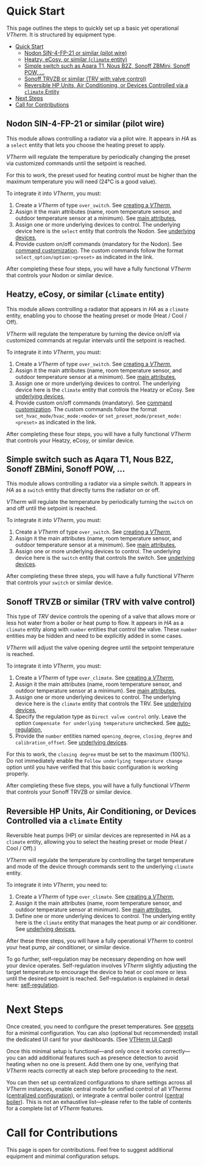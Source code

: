 # Quick Start

This page outlines the steps to quickly set up a basic yet operational _VTherm_. It is structured by equipment type.

- [Quick Start](#quick-start)
  - [Nodon SIN-4-FP-21 or similar (pilot wire)](#nodon-sin-4-fp-21-or-similar-pilot-wire)
  - [Heatzy, eCosy, or similar (`climate` entity)](#heatzy-ecosy-or-similar-climate-entity)
  - [Simple switch such as Aqara T1, Nous B2Z, Sonoff ZBMini, Sonoff POW, ...](#simple-switch-such-as-aqara-t1-nous-b2z-sonoff-zbmini-sonoff-pow-)
  - [Sonoff TRVZB or similar (TRV with valve control)](#sonoff-trvzb-or-similar-trv-with-valve-control)
  - [Reversible HP Units, Air Conditioning, or Devices Controlled via a `climate` Entity](#reversible-hp-units-air-conditioning-or-devices-controlled-via-a-climate-entity)
- [Next Steps](#next-steps)
- [Call for Contributions](#call-for-contributions)

## Nodon SIN-4-FP-21 or similar (pilot wire)

This module allows controlling a radiator via a pilot wire. It appears in _HA_ as a `select` entity that lets you choose the heating preset to apply.

_VTherm_ will regulate the temperature by periodically changing the preset via customized commands until the setpoint is reached.

For this to work, the preset used for heating control must be higher than the maximum temperature you will need (24°C is a good value).

To integrate it into _VTherm_, you must:
1. Create a _VTherm_ of type `over_switch`. See [creating a _VTherm_](creation.md),
2. Assign it the main attributes (name, room temperature sensor, and outdoor temperature sensor at a minimum). See [main attributes](base-attributes.md),
3. Assign one or more underlying devices to control. The underlying device here is the `select` entity that controls the Nodon. See [underlying devices](over-switch.md),
4. Provide custom on/off commands (mandatory for the Nodon). See [command customization](over-switch.md#command-customization). The custom commands follow the format `select_option/option:<preset>` as indicated in the link.

After completing these four steps, you will have a fully functional _VTherm_ that controls your Nodon or similar device.

## Heatzy, eCosy, or similar (`climate` entity)

This module allows controlling a radiator that appears in _HA_ as a `climate` entity, enabling you to choose the heating preset or mode (Heat / Cool / Off).

_VTherm_ will regulate the temperature by turning the device on/off via customized commands at regular intervals until the setpoint is reached.

To integrate it into _VTherm_, you must:
1. Create a _VTherm_ of type `over_switch`. See [creating a _VTherm_](creation.md),
2. Assign it the main attributes (name, room temperature sensor, and outdoor temperature sensor at a minimum). See [main attributes](base-attributes.md),
3. Assign one or more underlying devices to control. The underlying device here is the `climate` entity that controls the Heatzy or eCosy. See [underlying devices](over-switch.md),
4. Provide custom on/off commands (mandatory). See [command customization](over-switch.md#command-customization). The custom commands follow the format `set_hvac_mode/hvac_mode:<mode>` or `set_preset_mode/preset_mode:<preset>` as indicated in the link.

After completing these four steps, you will have a fully functional _VTherm_ that controls your Heatzy, eCosy, or similar device.

## Simple switch such as Aqara T1, Nous B2Z, Sonoff ZBMini, Sonoff POW, ...

This module allows controlling a radiator via a simple switch. It appears in _HA_ as a `switch` entity that directly turns the radiator on or off.

_VTherm_ will regulate the temperature by periodically turning the `switch` on and off until the setpoint is reached.

To integrate it into _VTherm_, you must:
1. Create a _VTherm_ of type `over_switch`. See [creating a _VTherm_](creation.md),
2. Assign it the main attributes (name, room temperature sensor, and outdoor temperature sensor at a minimum). See [main attributes](base-attributes.md),
3. Assign one or more underlying devices to control. The underlying device here is the `switch` entity that controls the switch. See [underlying devices](over-switch.md).

After completing these three steps, you will have a fully functional _VTherm_ that controls your `switch` or similar device.

## Sonoff TRVZB or similar (TRV with valve control)

This type of _TRV_ device controls the opening of a valve that allows more or less hot water from a boiler or heat pump to flow. It appears in _HA_ as a `climate` entity along with `number` entities that control the valve. These `number` entities may be hidden and need to be explicitly added in some cases.

_VTherm_ will adjust the valve opening degree until the setpoint temperature is reached.

To integrate it into _VTherm_, you must:
1. Create a _VTherm_ of type `over_climate`. See [creating a _VTherm_](creation.md),
2. Assign it the main attributes (name, room temperature sensor, and outdoor temperature sensor at a minimum). See [main attributes](base-attributes.md),
3. Assign one or more underlying devices to control. The underlying device here is the `climate` entity that controls the TRV. See [underlying devices](over-climate.md),
4. Specify the regulation type as `Direct valve control` only. Leave the option `Compensate for underlying temperature` unchecked. See [auto-regulation](over-climate.md#auto-regulation),
5. Provide the `number` entities named `opening_degree`, `closing_degree` and `calibration_offset`. See [underlying devices](over-switch.md).

For this to work, the `closing degree` must be set to the maximum (100%). Do not immediately enable the `Follow underlying temperature change` option until you have verified that this basic configuration is working properly.

After completing these five steps, you will have a fully functional _VTherm_ that controls your Sonoff TRVZB or similar device.

## Reversible HP Units, Air Conditioning, or Devices Controlled via a `climate` Entity

Reversible heat pumps (HP) or similar devices are represented in _HA_ as a `climate` entity, allowing you to select the heating preset or mode (Heat / Cool / Off).)

_VTherm_ will regulate the temperature by controlling the target temperature and mode of the device through commands sent to the underlying `climate` entity.

To integrate it into _VTherm_, you need to:
1. Create a _VTherm_ of type `over_climate`. See [creating a _VTherm_](creation.md),
2. Assign it the main attributes (name, room temperature sensor, and outdoor temperature sensor at minimum). See [main attributes](base-attributes.md),
3. Define one or more underlying devices to control. The underlying entity here is the `climate` entity that manages the heat pump or air conditioner. See [underlying devices](over-climate.md),

After these three steps, you will have a fully operational _VTherm_ to control your heat pump, air conditioner, or similar device.

To go further, self-regulation may be necessary depending on how well your device operates. Self-regulation involves _VTherm_ slightly adjusting the target temperature to encourage the device to heat or cool more or less until the desired setpoint is reached. Self-regulation is explained in detail here: [self-regulation](self-regulation.md).

# Next Steps

Once created, you need to configure the preset temperatures. See [presets](feature-presets.md) for a minimal configuration.
You can also (optional but recommended) install the dedicated UI card for your dashboards. (See [VTHerm UI Card](https://github.com/jmcollin78/versatile-thermostat-ui-card))

Once this minimal setup is functional—and only once it works correctly—you can add additional features such as presence detection to avoid heating when no one is present. Add them one by one, verifying that _VTherm_ reacts correctly at each step before proceeding to the next.

You can then set up centralized configurations to share settings across all _VTherm_ instances, enable central mode for unified control of all _VTherms_ ([centralized configuration](feature-central-mode.md)), or integrate a central boiler control ([central boiler](feature-central-boiler.md)). This is not an exhaustive list—please refer to the table of contents for a complete list of _VTherm_ features.

# Call for Contributions

This page is open for contributions. Feel free to suggest additional equipment and minimal configuration setups.
